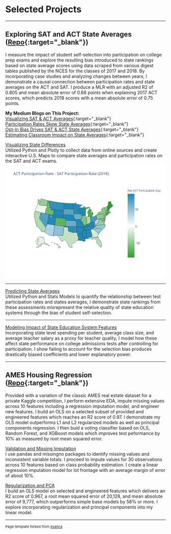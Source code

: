 # Selected Projects

---

## Exploring SAT and ACT State Averages ([Repo](https://github.com/JamesDargan/ACT-SAT){:target="\_blank"})

I measure the impact of student self-selection into participation on college prep exams and explore the resulting bias introduced to state rankings based on state average scores using data scraped from various digest tables published by the NCES for the classes of 2017 and 2018. By incorporating case studies and analyzing changes between years, I demonstrate a causal connection between participation rates and state averages on the ACT and SAT. I produce a MLR with an adjusted R2 of 0.805 and mean absolute error of 0.68 points when explaining 2017 ACT scores, which predicts 2018 scores with a mean absolute error of 0.75 points.
<br>

**My Medium Blogs on This Project:**<br>
[Visualizing SAT & ACT Averages](https://medium.com/@james.dargan/visualizing-sat-act-averages-2a4759f9684){:target="\_blank"}<br>
[Participation Rates Skew State Averages](https://medium.com/@james.dargan/participation-skews-state-averages-f68969371a01){:target="\_blank"}<br>
[Opt-In Bias Drives SAT & ACT State Averages](https://medium.com/@james.dargan/self-selection-drives-state-averages-8e5b53be0c17){:target="\_blank"}<br>
[Estimating Classroom Impact on State Averages](https://medium.com/@james.dargan/estimating-classroom-impact-on-sat-act-state-averages-b91891cae252){:target="\_blank"}<br>


[Visualizing State Differences ](pages/ACT-SAT/01_visualization.md) <br>
Utilized Python and Plotly to collect data from online sources and create interactive U.S. Maps to compare state averages and participation rates on the SAT and ACT exams.
<img src="images/part_and_score_by_state.png?raw=true"/>

---
[Predicting State Averages](pages/ACT-SAT/02_participation.md)<br>
Utilized Python and Stats Models to quantify the relationship between test participation rates and states averages, I demonstrate state rankings from these assessments misrepresent the relative quality of state education systems through the bias of student self-selection.

---
[Modeling Impact of State Education System Features](pages/ACT-SAT/03_state_char) <br>
Incorporating state level spending per student, average class size, and average teacher salary as a proxy for teacher quality, I model how these affect state performance on college admissions tests after controlling for participation. I show failing to account for the selection bias produces drastically biased coefficients and lower explanatory power.


---

## AMES Housing Regression ([Repo](https://github.com/JamesDargan/AMES){:target="\_blank"})

Provided with a variation of the classic AMES real estate dataset for a private Kaggle competition, I perform extensive EDA, impute missing values across 10 features including a regression imputation model, and engineer new features. I build an OLS on a selected subset of provided and engineered features which reaches an R2 score of 0.97. I demonstrate my OLS model outperforms L1 and L2 regularized models as well as principal components regression. I then buid a voting classifier based on OLS, Random Forest, and XGBoost models which improves test peformance by 10% as measured by root mean squared error.

[Validation and Missing Imputation](pages/AMES/01_cleaning.md) <br>
I use pandas and missingno packages to identify missing values and inconsistent variable totals. I proceed to  impute values for 30 observations across 10 features based on class probability estimation. I create a linear regression imputation model for lot frontage with an average margin of error of about 10%.



[Regularization and PCA](pages/AMES/03_linear_models.md) <br>
I build an OLS model on selected and engineered features which delivers an R2 score of 0.967, a root mean squared error of 20,128, and mean absolute error of 9,777, which outperforms simple base models by 58% or more. I explore incorporating regularization and principal components into my linear model.


---
<p style="font-size:11px">Page template forked from <a href="https://github.com/evanca/quick-portfolio">evanca</a></p>
<!-- Remove above link if you don't want to attribute -->
